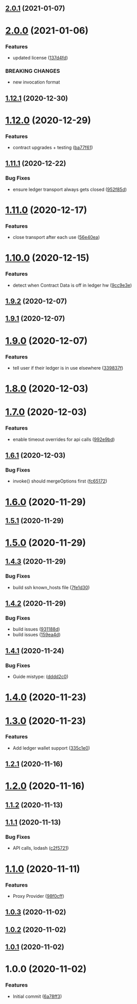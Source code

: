 ## [2.0.1](https://github.com/erdDEVcode/elrondjs/compare/v2.0.0...v2.0.1) (2021-01-07)

# [2.0.0](https://github.com/erdDEVcode/elrondjs/compare/v1.12.1...v2.0.0) (2021-01-06)


### Features

* updated license ([137d4fd](https://github.com/erdDEVcode/elrondjs/commit/137d4fd2b64d2174ef5b2e61acb7304a31256677))


### BREAKING CHANGES

* new invocation format

## [1.12.1](https://github.com/erdDEVcode/elrondjs/compare/v1.12.0...v1.12.1) (2020-12-30)

# [1.12.0](https://github.com/erdDEVcode/elrondjs/compare/v1.11.1...v1.12.0) (2020-12-29)


### Features

* contract upgrades + testing ([ba77f61](https://github.com/erdDEVcode/elrondjs/commit/ba77f61bfa441d3311892b853776647e7b40142e))

## [1.11.1](https://github.com/erdDEVcode/elrondjs/compare/v1.11.0...v1.11.1) (2020-12-22)


### Bug Fixes

* ensure ledger transport always gets closed ([952f85d](https://github.com/erdDEVcode/elrondjs/commit/952f85ddf1611e6268101c3709c466b27fc2dfb9))

# [1.11.0](https://github.com/erdDEVcode/elrondjs/compare/v1.10.0...v1.11.0) (2020-12-17)


### Features

* close transport after each use ([56e40ea](https://github.com/erdDEVcode/elrondjs/commit/56e40ea1edf9c559b45240ab5b6e9d1cb55ccdd4))

# [1.10.0](https://github.com/erdDEVcode/elrondjs/compare/v1.9.2...v1.10.0) (2020-12-15)


### Features

* detect when Contract Data is off in ledger hw ([9cc9e3e](https://github.com/erdDEVcode/elrondjs/commit/9cc9e3e3f8dc81bd382bcd2f7a146b9b34e61e98))

## [1.9.2](https://github.com/erdDEVcode/elrondjs/compare/v1.9.1...v1.9.2) (2020-12-07)

## [1.9.1](https://github.com/erdDEVcode/elrondjs/compare/v1.9.0...v1.9.1) (2020-12-07)

# [1.9.0](https://github.com/erdDEVcode/elrondjs/compare/v1.8.0...v1.9.0) (2020-12-07)


### Features

* tell user if their ledger is in use elsewhere ([339837f](https://github.com/erdDEVcode/elrondjs/commit/339837fd1a6296fc2576da6743f5bbd6bc2e6dee))

# [1.8.0](https://github.com/erdDEVcode/elrondjs/compare/v1.7.0...v1.8.0) (2020-12-03)

# [1.7.0](https://github.com/erdDEVcode/elrondjs/compare/v1.6.1...v1.7.0) (2020-12-03)


### Features

* enable timeout overrides for api calls ([992e9bd](https://github.com/erdDEVcode/elrondjs/commit/992e9bde4c0c029d7bdfc381549c3c85645534a0))

## [1.6.1](https://github.com/erdDEVcode/elrondjs/compare/v1.6.0...v1.6.1) (2020-12-03)


### Bug Fixes

* invoke() should mergeOptions first ([fc65172](https://github.com/erdDEVcode/elrondjs/commit/fc651721c00cc0d97ac74044e6072ec3af0ad391))

# [1.6.0](https://github.com/erdDEVcode/elrondjs/compare/v1.5.1...v1.6.0) (2020-11-29)

## [1.5.1](https://github.com/erdDEVcode/elrondjs/compare/v1.5.0...v1.5.1) (2020-11-29)

# [1.5.0](https://github.com/erdDEVcode/elrondjs/compare/v1.4.3...v1.5.0) (2020-11-29)

## [1.4.3](https://github.com/erdDEVcode/elrondjs/compare/v1.4.2...v1.4.3) (2020-11-29)


### Bug Fixes

* build ssh known_hosts file ([7fe1d30](https://github.com/erdDEVcode/elrondjs/commit/7fe1d30ca8c5f833fc8f56c48e4170b36472a322))

## [1.4.2](https://github.com/erdDEVcode/elrondjs/compare/v1.4.1...v1.4.2) (2020-11-29)


### Bug Fixes

* build issues ([931188d](https://github.com/erdDEVcode/elrondjs/commit/931188db5e5b38e16865adca79d5d0309d9a244c))
* build issues ([159ea4d](https://github.com/erdDEVcode/elrondjs/commit/159ea4d26421f5dbb7bd2e370273c96c90029c3f))

## [1.4.1](https://github.com/erdDEVcode/elrondjs/compare/v1.4.0...v1.4.1) (2020-11-24)


### Bug Fixes

* Guide mistype: ([dddd2c0](https://github.com/erdDEVcode/elrondjs/commit/dddd2c0ec59f543b1a1ce2f347ad7250c5e210fb))

# [1.4.0](https://github.com/erdDEVcode/elrondjs/compare/v1.3.0...v1.4.0) (2020-11-23)

# [1.3.0](https://github.com/erdDEVcode/elrondjs/compare/v1.2.1...v1.3.0) (2020-11-23)


### Features

* Add ledger wallet support ([335c1e0](https://github.com/erdDEVcode/elrondjs/commit/335c1e0511067f10cb7fd0fbb267cb366593102b))

## [1.2.1](https://github.com/erdDEVcode/elrondjs/compare/v1.2.0...v1.2.1) (2020-11-16)

# [1.2.0](https://github.com/erdDEVcode/elrondjs/compare/v1.1.2...v1.2.0) (2020-11-16)

## [1.1.2](https://github.com/erdDEVcode/elrondjs/compare/v1.1.1...v1.1.2) (2020-11-13)

## [1.1.1](https://github.com/erdDEVcode/elrondjs/compare/v1.1.0...v1.1.1) (2020-11-13)


### Bug Fixes

* API calls, lodash ([c2f5721](https://github.com/erdDEVcode/elrondjs/commit/c2f572102961c05a26af313bc1699a55591725ae))

# [1.1.0](https://github.com/erdDEVcode/elrondjs/compare/v1.0.3...v1.1.0) (2020-11-11)


### Features

* Proxy Provider ([98f0cff](https://github.com/erdDEVcode/elrondjs/commit/98f0cff248dedfed2da8debc3176f95eefe0732f))

## [1.0.3](https://github.com/erdDEVcode/elrondjs/compare/v1.0.2...v1.0.3) (2020-11-02)

## [1.0.2](https://github.com/erdDEVcode/elrondjs/compare/v1.0.1...v1.0.2) (2020-11-02)

## [1.0.1](https://github.com/erdDEVcode/elrondjs/compare/v1.0.0...v1.0.1) (2020-11-02)

# 1.0.0 (2020-11-02)


### Features

* Initial commit ([6a78ff3](https://github.com/erdDEVcode/elrondjs/commit/6a78ff33c31e4e90da92a87a7432ebe93fd21d02))
